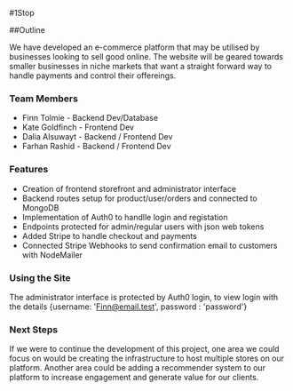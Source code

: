#1Stop

##Outline

We have developed an e-commerce platform that may be utilised by businesses looking to sell good online. The website will be geared towards smaller businesses in niche   markets that want a straight forward way to handle payments and control their offereings.

### Team Members

- Finn Tolmie - Backend Dev/Database
- Kate Goldfinch - Frontend Dev
- Dalia Alsuwayt - Backend / Frontend Dev
- Farhan Rashid - Backend / Frontend Dev

### Features

- Creation of frontend storefront and administrator interface
- Backend routes setup for product/user/orders and connected to MongoDB
- Implementation of Auth0 to handlle login and registation
- Endpoints protected for admin/regular users with json web tokens
- Added Stripe to handle checkout and payments
- Connected Stripe Webhooks to send confirmation email to customers with NodeMailer


### Using the Site
    
The administrator interface is protected by Auth0 login, to view login with the details {username: 'Finn@email.test', password : 'password'}

### Next Steps

If we were to continue the development of this project, one area we could focus on would be creating the infrastructure to host multiple stores on our platform.         Another area could be adding a recommender system to our platform to increase engagement and generate value for our clients.

